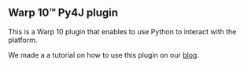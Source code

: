 ## Warp 10™ Py4J plugin

This is a Warp 10 plugin that enables to use Python to interact with the platform.

We made a a tutorial on how to use this plugin on our [blog](https://blog.senx.io/the-py4j-plugin-for-warp-10/).

